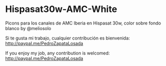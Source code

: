 # Hispasat30w-AMC-White
Picons para los canales de AMC Iberia en Hispasat 30w, color sobre fondo blanco by @meliosolo

Si te gusta mi trabajo, cualquier contribución es bienvenida: http://paypal.me/PedroZapataLosada

If you enjoy my job, any contribution is welcomed: http://paypal.me/PedroZapataLosada
